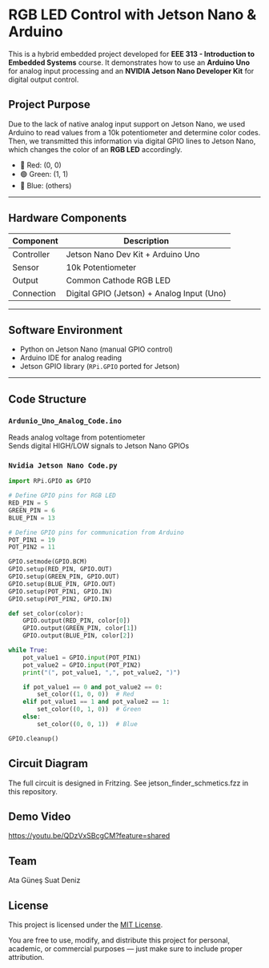 # RGB LED Control with Jetson Nano & Arduino

This is a hybrid embedded project developed for **EEE 313 - Introduction to Embedded Systems** course. It demonstrates how to use an **Arduino Uno** for analog input processing and an **NVIDIA Jetson Nano Developer Kit** for digital output control.

## Project Purpose

Due to the lack of native analog input support on Jetson Nano, we used Arduino to read values from a 10k potentiometer and determine color codes. Then, we transmitted this information via digital GPIO lines to Jetson Nano, which changes the color of an **RGB LED** accordingly.

- 🔴 Red: (0, 0)
- 🟢 Green: (1, 1)
- 🔵 Blue: (others)

---

## Hardware Components

| Component     | Description                                 |
|---------------|---------------------------------------------|
| Controller  | Jetson Nano Dev Kit + Arduino Uno           |
| Sensor      | 10k Potentiometer                           |
| Output      | Common Cathode RGB LED                     |
| Connection  | Digital GPIO (Jetson) + Analog Input (Uno) |

---

## Software Environment

- Python on Jetson Nano (manual GPIO control)
- Arduino IDE for analog reading
- Jetson GPIO library (`RPi.GPIO` ported for Jetson)

---

## Code Structure

### `Ardunio_Uno_Analog_Code.ino`  
Reads analog voltage from potentiometer  
Sends digital HIGH/LOW signals to Jetson Nano GPIOs

### `Nvidia Jetson Nano Code.py`

```python
import RPi.GPIO as GPIO

# Define GPIO pins for RGB LED
RED_PIN = 5
GREEN_PIN = 6
BLUE_PIN = 13

# Define GPIO pins for communication from Arduino
POT_PIN1 = 19
POT_PIN2 = 11

GPIO.setmode(GPIO.BCM)
GPIO.setup(RED_PIN, GPIO.OUT)
GPIO.setup(GREEN_PIN, GPIO.OUT)
GPIO.setup(BLUE_PIN, GPIO.OUT)
GPIO.setup(POT_PIN1, GPIO.IN)
GPIO.setup(POT_PIN2, GPIO.IN)

def set_color(color):
    GPIO.output(RED_PIN, color[0])
    GPIO.output(GREEN_PIN, color[1])
    GPIO.output(BLUE_PIN, color[2])

while True:
    pot_value1 = GPIO.input(POT_PIN1)
    pot_value2 = GPIO.input(POT_PIN2)
    print("(", pot_value1, ",", pot_value2, ")")

    if pot_value1 == 0 and pot_value2 == 0:
        set_color((1, 0, 0))  # Red
    elif pot_value1 == 1 and pot_value2 == 1:
        set_color((0, 1, 0))  # Green
    else:
        set_color((0, 0, 1))  # Blue

GPIO.cleanup()

```

## Circuit Diagram

The full circuit is designed in Fritzing. See jetson_finder_schmetics.fzz in this repository.

## Demo Video

https://youtu.be/QDzVxSBcgCM?feature=shared

## Team
  Ata Güneş
  Suat Deniz

## License

This project is licensed under the [MIT License](LICENSE).

You are free to use, modify, and distribute this project for personal, academic, or commercial purposes — just make sure to include proper attribution.


